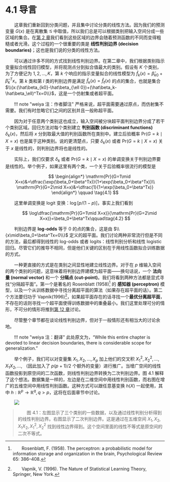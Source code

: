 # 4.1 导言

<style>p{text-indent:2em;2}</style>

这章我们重新回到分类问题，并且集中讨论分类的线性方法。因为我们的预测变量 $G(x)$ 是在离散集 $\mathcal G$ 中取值，所以我们总是可以根据类别把输入空间分成一些区域的集合。在[第 2 章](../02-Overview-of-Supervised-Learning/2.3-Two-Simple-Approaches-to-Prediction/index.html)我们看到这些区域的边界会随着预测函数的不同而变得粗糙或者光滑。这个过程的一个很重要的类是 **线性判别边界 (decision boundaries)**；这也是我们说的分类的线性方法。

可以通过许多不同的方式找到线性判别边界。在第二章中，我们根据类别指示变量拟合线性回归模型，并将观测点分到拟合值最大的类别。假设有 $K$ 个类别，为了方便记为 $1,2,\ldots,K$，第 $k$ 个响应的指示变量拟合的线性模型为 $\hat f_k(x)=\hat\beta_{k0}+\hat\beta_k^Tx$。第 $k$ 类和第 $l$ 类的判别边界是满足 $\hat f_k(x)=\hat f_\ell(x)$ 的点的集合，也就是集合 $\\{x:(\hat\beta_{k0}-\hat\beta_{\ell 0})+(\hat\beta_k-\hat\beta_\ell)^Tx=0\\}$，这是一个仿射集或者超平面。

!!! note "weiya 注：作者脚注"
    严格来说，超平面需要通过原点，而仿射集不需要。我们有时忽略它们之间的区别并且一般称超平面。

因为对于任意两个类别这也成立，输入空间被分块超平面判别边界分成了若干个类别区域。回归方法对每个类别建立 **判别函数 (discriminant functions)** $\delta_k(x)$，然后将 $x$ 分到取最大值的判别函数所在类别中。建立后验概率 $\mathrm{Pr}(G=k\mid X=x)$ 也是属于这种类别。说的更清楚点，只要 $\delta_k(x)$ 或者 $\mathrm{Pr}(G=k\mid X=x)$ 关于 $x$ 是线性的，则判别边界将也是线性的。

实际上，我们仅要求 $\delta_k$ 或者 $\mathrm{Pr}(G=k\mid X=x)$ 的单调变换关于判别边界要是线性的。举个例子，如果这里有两个类，一个关于后验概率很流行的模型是

$$
\begin{align*}
\mathrm{Pr}(G=1\mid X=x)&=\dfrac{\exp(\beta_0+\beta^Tx)}{1+\exp(\beta_0+\beta^Tx)}\\
\mathrm{Pr}(G=2\mid X=x)&=\dfrac{1}{1+\exp(\beta_0+\beta^Tx)}
\end{align*}
\qquad \tag{4.1}
$$

这里单调变换是 logit 变换：$\log[p/(1-p)]$，事实上我们看到

$$
\log\dfrac{\mathrm{Pr}(G=1\mid X=x)}{\mathrm{Pr}(G=2\mid X=x)}=\beta_0+\beta^Tx\qquad\tag{4.2}
$$

判别边界是 **log-odds** 等于 $0$ 的点的集合，这是由 $\\{x\mid\beta_0+\beta^Tx=0\\}$ 定义的超平面。我们讨论两种非常流行但是不同的方法，最后都得到线性的 log-odds 或者 logits：线性判别分析和线性 logistic 回归。尽管它们的推导不相同，但是他们关键的区别在于用线性函数拟合训练数据的方式。

一种更直接的方式是在类别之间显性地建立线性边界。对于在 $p$ 维输入空间的两个类别的问题，这意味着将判别边界建模为超平面——换句话说，一个 **法向量 (normal vector)** 和一个 **分隔点 (cut-point)**。我们将看到两种方法都是显式寻找“分隔超平面”。第一个是著名的 Rosenblatt (1958)[^1] 的 **感知器 (perceptron)** 模型，以及一个从训练数据中寻找分离超平面的算法（如果存在超平面的话）。第二个方法要归功于 Vapnik(1996)[^2]，如果超平面存在的话寻找一个**最优分离超平面**，不存在的话则寻找一个超平面使得训练数据中的重叠最小。我们这里处理可分的情形，不可分的情形将推到[第 12 章](../12-Support-Vector-Machines-and-Flexible-Discriminants/12.1-Introduction/index.html)讨论。

尽管整个章节都在谈论线性判别边界，但对于一般情形还有相当大的讨论余地。

!!! note "weiya 注：翻译"
    此处原文为，“While this entire chapter is devoted to linear decision boundaries, there is considerable scope for generalization.”

举个例子，我们可以对变量集 $X_1,X_2,\ldots,X_p$ 加上他们的交叉积 $X_1^2,X_2^2,\ldots,X_1X_2,\ldots,$ （因此加入了 $p(p+1)/2$ 个额外的变量）进行推广。当增广空间的线性函数投影到原空间的二次函数，则线性判别边界转换为二次判别边界。图 4.1 解释了这个想法。数据集是一样的，左边是在二维空间中用线性判别函数，而右图在增广的五维空间中用线性判别函数。这种方式可以跟任意基变换 $h(X)$ 一起使用，其中 $h:\mathbb{R}^p\rightarrow \mathbb{R}^q,q > p$，这将在后面章节中讨论。

![](../img/04/fig4.1.png)

> 图 4.1：左图显示了三个类别的一些数据，以及通过线性判别分析得到的线性判别边界。右图显示了二次判别边界。这是通过在五维空间 $X_1,X_2,X_1X_2,X_1^2,X_2^2$ 找到线性边界得到。这个空间里面的线性不等式是原空间的二次不等式。

[^1]: Rosenblatt, F. (1958). The perceptron: a probabilistic model for information storage and organization in the brain, Psychological Review 65: 386–408.
[^2]: Vapnik, V. (1996). The Nature of Statistical Learning Theory, Springer, New York.